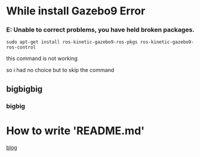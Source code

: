 # While install Gazebo9 Error

### E: Unable to correct problems, you have held broken packages.

	sudo apt-get install ros-kinetic-gazebo9-ros-pkgs ros-kinetic-gazebo9-ros-control

this command is not working

so i had no choice but to skip the command



## bigbigbig
### bigbig

# How to write 'README.md'

[blog](https://ndb796.tistory.com/194)


